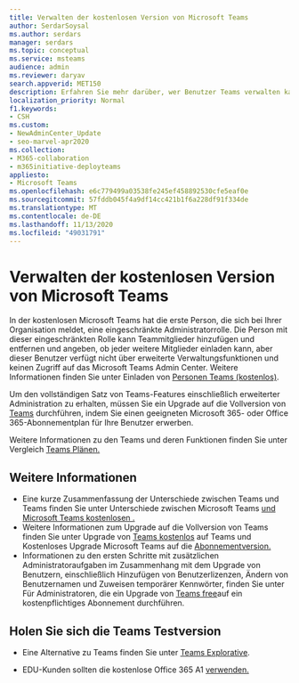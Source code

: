 ```yaml
---
title: Verwalten der kostenlosen Version von Microsoft Teams
author: SerdarSoysal
ms.author: serdars
manager: serdars
ms.topic: conceptual
ms.service: msteams
audience: admin
ms.reviewer: daryav
search.appverid: MET150
description: Erfahren Sie mehr darüber, wer Benutzer Teams verwalten kann, und erfahren Sie die Unterschiede zwischen den verschiedenen Teams Pläne.
localization_priority: Normal
f1.keywords:
- CSH
ms.custom:
- NewAdminCenter_Update
- seo-marvel-apr2020
ms.collection:
- M365-collaboration
- m365initiative-deployteams
appliesto:
- Microsoft Teams
ms.openlocfilehash: e6c779499a03538fe245ef458892530cfe5eaf0e
ms.sourcegitcommit: 57fddb045f4a9df14cc421b1f6a228df91f334de
ms.translationtype: MT
ms.contentlocale: de-DE
ms.lasthandoff: 11/13/2020
ms.locfileid: "49031791"
---
```

<a name="manage-the-free-version-of-microsoft-teams"></a>Verwalten der kostenlosen Version von Microsoft Teams
==========================================

In der kostenlosen Microsoft Teams hat die erste Person, die sich bei Ihrer Organisation meldet, eine eingeschränkte Administratorrolle. Die Person mit dieser eingeschränkten Rolle kann Teammitglieder hinzufügen und entfernen und angeben, ob jeder weitere Mitglieder einladen kann, aber dieser Benutzer verfügt nicht über erweiterte Verwaltungsfunktionen und keinen Zugriff auf das Microsoft Teams Admin Center. Weitere Informationen finden Sie unter Einladen von [Personen Teams (kostenlos)](https://support.office.com/article/invite-people-to-teams-free-53a9b20c-2ad7-442e-967c-2e9305e96463).

Um den vollständigen Satz von Teams-Features einschließlich erweiterter Administration zu erhalten, müssen Sie ein Upgrade auf die Vollversion von [Teams](upgrade-freemium.md) durchführen, indem Sie einen geeigneten Microsoft 365- oder Office 365-Abonnementplan für Ihre Benutzer erwerben. 

Weitere Informationen zu den Teams und deren Funktionen finden Sie unter Vergleich [Teams Plänen.](https://products.office.com/microsoft-teams/free)



## <a name="more-information"></a>Weitere Informationen

- Eine kurze Zusammenfassung der Unterschiede zwischen Teams und Teams finden Sie unter Unterschiede zwischen Microsoft Teams [und Microsoft Teams kostenlosen .](https://support.office.com/article/0b69cf39-eb52-49af-b255-60d46fdf8a9c) 
- Weitere Informationen zum Upgrade auf die Vollversion von Teams finden Sie unter Upgrade von [Teams kostenlos](https://support.office.com/article/29475bbd-a34f-4175-9b33-d44430f8ad39) auf Teams und Kostenloses Upgrade Microsoft Teams auf die [Abonnementversion.](upgrade-freemium.md)
- Informationen zu den ersten Schritte mit zusätzlichen Administratoraufgaben im Zusammenhang mit dem Upgrade von Benutzern, einschließlich Hinzufügen von Benutzerlizenzen, Ändern von Benutzernamen und Zuweisen temporärer Kennwörter, finden Sie unter Für Administratoren, die ein Upgrade von [Teams free](https://support.office.com/article/75a95e7f-001e-42d0-a787-ae8b992d5a52)auf ein kostenpflichtiges Abonnement durchführen.

## <a name="get-the-right-teams-trial"></a>Holen Sie sich die Teams Testversion

- Eine Alternative zu Teams finden Sie unter [Teams Explorative](teams-exploratory.md).

- EDU-Kunden sollten die kostenlose Office 365 A1 [verwenden.](https://www.microsoft.com/microsoft-365/academic/compare-office-365-education-plans)
